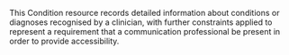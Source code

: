 This Condition resource records detailed information about conditions or diagnoses recognised by a clinician, with further constraints applied to represent a requirement that a communication professional be present in order to provide accessibility.